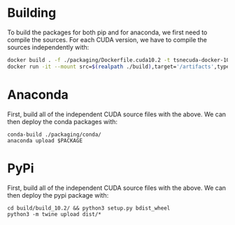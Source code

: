 <!--
 Copyright (c) 2021 Regents of the University of California

 This software is released under the MIT License.
 https://opensource.org/licenses/MIT
-->

# Building

To build the packages for both pip and for anaconda, we first need to compile the sources. For each CUDA version,
we have to compile the sources independently with:

```bash
docker build . -f ./packaging/Dockerfile.cuda10.2 -t tsnecuda-docker-10.2
docker run -it --mount src=$(realpath ./build),target='/artifacts',type=bind tsnecuda-docker-10.2:latest
```

# Anaconda
First, build all of the independent CUDA source files with the above. We can then deploy the conda packages with:
```
conda-build ./packaging/conda/
anaconda upload $PACKAGE
```

# PyPi
First, build all of the independent CUDA source files with the above. We can then deploy the pypi package with:
```
cd build/build_10.2/ && python3 setup.py bdist_wheel
python3 -m twine upload dist/*
```
